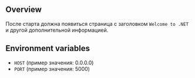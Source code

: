 ## Overview

После старта должна появиться страница с заголовком `Welcome to .NET` и другой дополнительной информацией.

## Environment variables

- `HOST` (пример значения: 0.0.0.0)
- `PORT` (пример значения: 5000)
